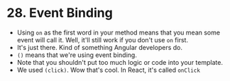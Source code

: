 # 28. Event Binding
- Using `on` as the first word in your method means that you mean some event will call it. Well, it'll still work if you don't use `on` first.
- It's just there. Kind of something Angular developers do.
- `()` means that we're using event binding. 
- Note that you shouldn't put too much logic or code into your template.
- We used `(click)`. Wow that's cool. In React, it's called `onClick`